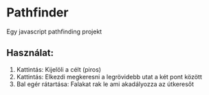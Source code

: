# Pathfinder
Egy javascript pathfinding projekt

## Használat:
1. Kattintás: Kijelöli a célt (piros)
2. Kattintás: Elkezdi megkeresni a legrövidebb utat a két pont között
3. Bal egér rátartása: Falakat rak le ami akadályozza az útkeresőt
